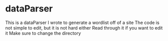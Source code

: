 # dataParser
This is a dataParser I wrote to generate a wordlist off of a site
The code is not simple to edit, but it is not hard either
Read through it if you want to edit it
Make sure to change the directory
